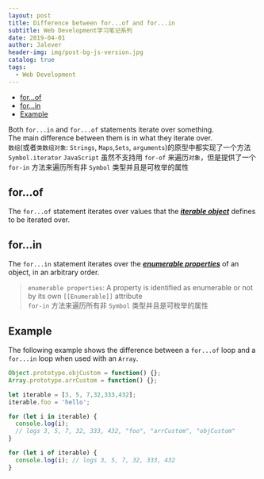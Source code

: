 ```yaml
---
layout: post
title: Difference between for...of and for...in
subtitle: Web Development学习笔记系列
date: 2019-04-01
author: Jalever
header-img: img/post-bg-js-version.jpg
catalog: true
tags:
  - Web Development
---
```

- [for...of](#forof)
- [for...in](#forin)
- [Example](#example)

Both `for...in` and `for...of` statements iterate over something.<br>
The main difference between them is in what they iterate over.<br>
`数组`(或者`类数组对象`: `Strings`, `Maps`,`Sets`, `arguments`)的原型中都实现了一个方法 `Symbol.iterator`
`JavaScript` 虽然不支持用 `for-of` 来遍历`对象`，但是提供了一个 `for-in` 方法来遍历所有非 `Symbol` 类型并且是可枚举的属性

## for...of
The `for...of` statement iterates over values that the <ins>***iterable object***</ins> defines to be iterated over.<br>

## for...in
The `for...in` statement iterates over the <ins>***enumerable properties***</ins> of an object, in an arbitrary order.<br>
> `enumerable properties`: A property is identified as enumerable or not by its own `[[Enumerable]]` attribute<br>
> `for-in` 方法来遍历所有非 `Symbol` 类型并且是可枚举的属性<br>

## Example
The following example shows the difference between a `for...of` loop and a `for...in` loop when used with an `Array`.<br>

```javascript
Object.prototype.objCustom = function() {}; 
Array.prototype.arrCustom = function() {};

let iterable = [3, 5, 7,32,333,432];
iterable.foo = 'hello';

for (let i in iterable) {
  console.log(i); 
  // logs 3, 5, 7, 32, 333, 432, "foo", "arrCustom", "objCustom"
}

for (let i of iterable) {
  console.log(i); // logs 3, 5, 7, 32, 333, 432
}
```
